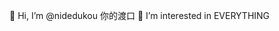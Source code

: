  👋 Hi, I’m @nidedukou 你的渡口
 👀 I’m interested in EVERYTHING


<!---
nidedukou/nidedukou is a ✨ special ✨ repository because its `README.md` (this file) appears on your GitHub profile.
You can click the Preview link to take a look at your changes.
--->
